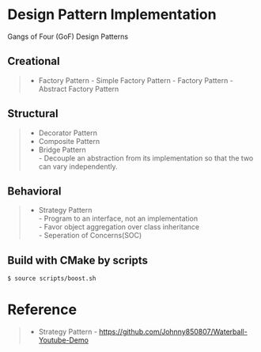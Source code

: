 # Design Pattern Implementation
Gangs of Four (GoF) Design Patterns

## Creational
>* Factory Pattern
    - Simple Factory Pattern
    - Factory Pattern
    - Abstract Factory Pattern

## Structural
>* Decorator Pattern
>* Composite Pattern
>* Bridge Pattern  
    - Decouple an abstraction from its implementation so that the two can vary independently. 
## Behavioral
>* Strategy Pattern  
    - Program to an interface, not an implementation  
    - Favor object aggregation over class inheritance  
    - Seperation of Concerns(SOC) 

## Build with CMake by scripts
```console
$ source scripts/boost.sh
```
# Reference
>* Strategy Pattern
    - https://github.com/Johnny850807/Waterball-Youtube-Demo  
